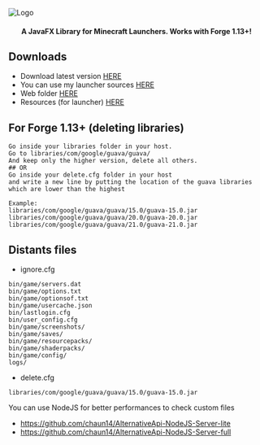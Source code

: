 ![Logo](https://trxyy.chaun14.fr/github/AlternativeAPI_logo.png)

<h4 align="center">A JavaFX Library for Minecraft Launchers. Works with Forge 1.13+!</h4>

## Downloads

- Download latest version [HERE](https://github.com/TrxyyDev/AlternativeAPI/releases/latest)
- You can use my launcher sources [HERE](https://github.com/TrxyyDev/AlternativeAPI-launcher)
- Web folder [HERE](https://mega.nz/file/KuoWRaoA#sndww_8xgbMEddXDs46uPOssfFnLwu4tyE502aIirKI)
- Resources (for launcher) [HERE](https://mega.nz/file/ProWSSoZ#IzHCIfJsTbhty-U6GYSqlKQG7Dg3LBfbc6-FgA6Devw)

## For Forge 1.13+ (deleting libraries)

```
Go inside your libraries folder in your host.
Go to libraries/com/google/guava/guava/
And keep only the higher version, delete all others.
## OR
Go inside your delete.cfg folder in your host
and write a new line by putting the location of the guava libraries
which are lower than the highest

Example:
libraries/com/google/guava/guava/15.0/guava-15.0.jar
libraries/com/google/guava/guava/20.0/guava-20.0.jar
libraries/com/google/guava/guava/21.0/guava-21.0.jar

```
## Distants files

- ignore.cfg
```
bin/game/servers.dat
bin/game/options.txt
bin/game/optionsof.txt
bin/game/usercache.json
bin/lastlogin.cfg
bin/user_config.cfg
bin/game/screenshots/
bin/game/saves/
bin/game/resourcepacks/
bin/game/shaderpacks/
bin/game/config/
logs/
```
- delete.cfg
```
libraries/com/google/guava/guava/15.0/guava-15.0.jar
```



You can use NodeJS for better performances to check custom files
- https://github.com/chaun14/AlternativeApi-NodeJS-Server-lite
- https://github.com/chaun14/AlternativeApi-NodeJS-Server-full

